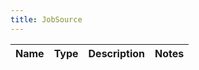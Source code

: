 ```yaml
---
title: JobSource
---
```



| Name | Type | Description | Notes |
|------------ | ------------- | ------------- | -------------|
